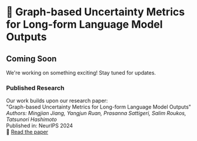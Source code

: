 # 🚀 Graph-based Uncertainty Metrics for Long-form Language Model Outputs

## Coming Soon

We're working on something exciting! Stay tuned for updates.

### Published Research
Our work builds upon our research paper:  
"Graph-based Uncertainty Metrics for Long-form Language Model Outputs"  
*Authors: Mingjian Jiang, Yangjun Ruan, Prasanna Sattigeri, Salim Roukos, Tatsunori Hashimoto*  
Published in: NeurIPS 2024  
📄 [Read the paper]()
